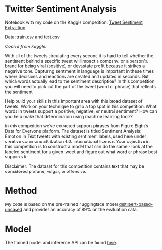 # Twitter Sentiment Analysis

Notebook with my code on the Kaggle competition: [Tweet Sentiment Extraction](https://www.kaggle.com/competitions/tweet-sentiment-extraction)

Data: train.csv and test.csv

_Copied from Kaggle:_

With all of the tweets circulating every second it is hard to tell whether the sentiment behind a specific tweet will impact a company, or a person's, brand for being viral (positive), or devastate profit because it strikes a negative tone. Capturing sentiment in language is important in these times where decisions and reactions are created and updated in seconds. But, which words actually lead to the sentiment description? In this competition you will need to pick out the part of the tweet (word or phrase) that reflects the sentiment.

Help build your skills in this important area with this broad dataset of tweets. Work on your technique to grab a top spot in this competition. What words in tweets support a positive, negative, or neutral sentiment? How can you help make that determination using machine learning tools?

In this competition we've extracted support phrases from Figure Eight's Data for Everyone platform. The dataset is titled Sentiment Analysis: Emotion in Text tweets with existing sentiment labels, used here under creative commons attribution 4.0. international licence. Your objective in this competition is to construct a model that can do the same - look at the labeled sentiment for a given tweet and figure out what word or phrase best supports it.

Disclaimer: The dataset for this competition contains text that may be considered profane, vulgar, or offensive.

# Method

My code is based on the pre-trained huggingface model [distilbert-based-uncased](https://huggingface.co/distilbert/distilbert-base-uncased) and provides an accuracy of 89% on the evaluation data.

# Model

The trained model and inference API can be found [here](https://huggingface.co/suryaR-15/twitter-sentiment-extraction-distilbert).
